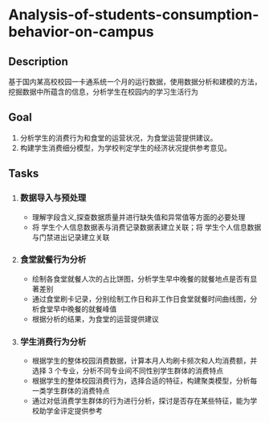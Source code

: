 # Analysis-of-students-consumption-behavior-on-campus

## Description

基于国内某高校校园一卡通系统一个月的运行数据，使用数据分析和建模的方法，挖掘数据中所蕴含的信息，分析学生在校园内的学习生活行为 

## Goal

1.  分析学生的消费行为和食堂的运营状况，为食堂运营提供建议。
2.  构建学生消费细分模型，为学校判定学生的经济状况提供参考意见。

## Tasks

1. ###  数据导入与预处理

   - 理解字段含义,探查数据质量并进行缺失值和异常值等方面的必要处理
   - 将 学生个人信息数据表与消费记录数据表建立关联；将 学生个人信息数据与门禁进出记录建立关联

2. ### 食堂就餐行为分析

   - 绘制各食堂就餐人次的占比饼图，分析学生早中晚餐的就餐地点是否有显著差别
   - 通过食堂刷卡记录，分别绘制工作日和非工作日食堂就餐时间曲线图，分析食堂早中晚餐的就餐峰值
   - 根据分析的结果，为食堂的运营提供建议

3. ### 学生消费行为分析

   - 根据学生的整体校园消费数据，计算本月人均刷卡频次和人均消费额，并选择 3 个专业，分析不同专业间不同性别学生群体的消费特点
   - 根据学生的整体校园消费行为，选择合适的特征，构建聚类模型，分析每一类学生群体的消费特点
   - 通过对低消费学生群体的行为进行分析，探讨是否存在某些特征，能为学校助学金评定提供参考
